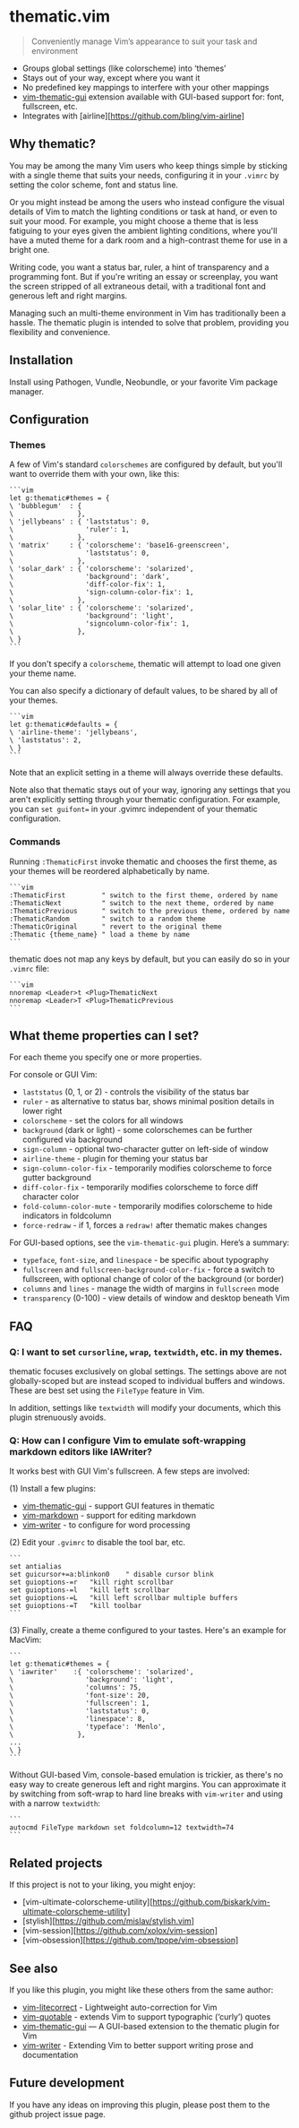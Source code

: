 # thematic.vim

> Conveniently manage Vim’s appearance to suit your task and environment

* Groups global settings (like colorscheme) into ‘themes’
* Stays out of your way, except where you want it
* No predefined key mappings to interfere with your other mappings
* [vim-thematic-gui](https://github.com/reedes/vim-thematic-gui) extension
  available with GUI-based support for: font, fullscreen, etc.
* Integrates with [airline][https://github.com/bling/vim-airline]

## Why thematic?

You may be among the many Vim users who keep things simple by sticking
with a single theme that suits your needs, configuring it in your `.vimrc`
by setting the color scheme, font and status line.

Or you might instead be among the users who instead configure the visual
details of Vim to match the lighting conditions or task at hand, or even
to suit your mood. For example, you might choose a theme that is less
fatiguing to your eyes given the ambient lighting conditions, where you'll
have a muted theme for a dark room and a high-contrast theme for use in
a bright one.

Writing code, you want a status bar, ruler, a hint of transparency and
a programming font. But if you're writing an essay or screenplay, you want
the screen stripped of all extraneous detail, with a traditional font and
generous left and right margins.

Managing such an multi-theme environment in Vim has traditionally been
a hassle. The thematic plugin is intended to solve that problem,
providing you flexibility and convenience.

## Installation

Install using Pathogen, Vundle, Neobundle, or your favorite Vim package
manager. 

## Configuration

### Themes

A few of Vim's standard `colorschemes` are configured by default, but
you'll want to override them with your own, like this:

    ```vim
    let g:thematic#themes = {
    \ 'bubblegum'  : {
    \                },
    \ 'jellybeans' : { 'laststatus': 0,
    \                  'ruler': 1,
    \                },
    \ 'matrix'     : { 'colorscheme': 'base16-greenscreen',
    \                  'laststatus': 0,
    \                },
    \ 'solar_dark' : { 'colorscheme': 'solarized',
    \                  'background': 'dark',
    \                  'diff-color-fix': 1,
    \                  'sign-column-color-fix': 1,
    \                },
    \ 'solar_lite' : { 'colorscheme': 'solarized',
    \                  'background': 'light',
    \                  'signcolumn-color-fix': 1,
    \                },
    \ }
    ```

If you don't specify a `colorscheme`, thematic will attempt to load one
given your theme name.

You can also specify a dictionary of default values, to be shared by all
of your themes.

    ```vim
    let g:thematic#defaults = {
    \ 'airline-theme': 'jellybeans',
    \ 'laststatus': 2,
    \ }
    ```

Note that an explicit setting in a theme will always override these defaults.

Note also that thematic stays out of your way, ignoring any settings
that you aren't explicitly setting through your thematic configuration.
For example, you can `set guifont=` in your .gvimrc independent of your
thematic configuration.

### Commands

Running `:ThematicFirst` invoke thematic and chooses the first theme,
as your themes will be reordered alphabetically by name.

    ```vim
    :ThematicFirst         " switch to the first theme, ordered by name
    :ThematicNext          " switch to the next theme, ordered by name
    :ThematicPrevious      " switch to the previous theme, ordered by name
    :ThematicRandom        " switch to a random theme
    :ThematicOriginal      " revert to the original theme
    :Thematic {theme_name} " load a theme by name
    ```

thematic does not map any keys by default, but you can easily do so in
your `.vimrc` file:

    ```vim
    nnoremap <Leader>t <Plug>ThematicNext
    nnoremap <Leader>T <Plug>ThematicPrevious
    ```

## What theme properties can I set?

For each theme you specify one or more properties.

For console or GUI Vim:
* `laststatus` (0, 1, or 2) - controls the visibility of the status bar
* `ruler` - as alternative to status bar, shows minimal position details
  in lower right
* `colorscheme` - set the colors for all windows
* `background` (dark or light) - some colorschemes can be further
  configured via background
* `sign-column` - optional two-character gutter on left-side of window
* `airline-theme` - plugin for theming your status bar
* `sign-column-color-fix` - temporarily modifies colorscheme to force
  gutter background
* `diff-color-fix` - temporarily modifies colorscheme to force diff
  character color
* `fold-column-color-mute` - temporarily modifies colorscheme to hide
  indicators in foldcolumn
* `force-redraw` - if 1, forces a `redraw!` after thematic makes changes

For GUI-based options, see the `vim-thematic-gui` plugin. Here’s
a summary:

* `typeface`, `font-size`, and `linespace` - be specific about typography
* `fullscreen` and `fullscreen-background-color-fix` - force a switch to
  fullscreen, with optional change of color of the background (or border)
* `columns` and `lines` - manage the width of margins in `fullscreen` mode
* `transparency` (0-100) - view details of window and desktop beneath Vim

## FAQ

### Q: I want to set `cursorline`, `wrap`, `textwidth`, etc. in my themes.

thematic focuses exclusively on global settings. The settings above are
not globally-scoped but are instead scoped to individual buffers and
windows. These are best set using the `FileType` feature in Vim.

In addition, settings like `textwidth` will modify your documents, which
this plugin strenuously avoids.

### Q: How can I configure Vim to emulate soft-wrapping markdown editors like IAWriter?

It works best with GUI Vim's fullscreen. A few steps are involved:

(1) Install a few plugins:

* [vim-thematic-gui](https://github.com/reedes/vim-thematic-gui) - support GUI features in thematic
* [vim-markdown](https://github.com/tpope/vim-markdown) - support for editing markdown
* [vim-writer](https://github.com/reedes/vim-writer) - to configure for word processing

(2) Edit your `.gvimrc` to disable the tool bar, etc.

    ```
    set antialias
    set guicursor+=a:blinkon0    " disable cursor blink
    set guioptions-=r   "kill right scrollbar
    set guioptions-=l   "kill left scrollbar
    set guioptions-=L   "kill left scrollbar multiple buffers
    set guioptions-=T   "kill toolbar
    ```

(3) Finally, create a theme configured to your tastes. Here's an example for
MacVim:

    ```
    let g:thematic#themes = {
    \ 'iawriter'    :{ 'colorscheme': 'solarized',
    \                  'background': 'light',
    \                  'columns': 75,
    \                  'font-size': 20,
    \                  'fullscreen': 1,
    \                  'laststatus': 0,
    \                  'linespace': 8,
    \                  'typeface': 'Menlo',
    \                },
    ...
    \ }
    ```

Without GUI-based Vim, console-based emulation is trickier, as there's no
easy way to create generous left and right margins. You can approximate it
by switching from soft-wrap to hard line breaks with `vim-writer` and using
with a narrow `textwidth`:

    ```
    autocmd FileType markdown set foldcolumn=12 textwidth=74
    ```

## Related projects

If this project is not to your liking, you might enjoy:

* [vim-ultimate-colorscheme-utility][https://github.com/biskark/vim-ultimate-colorscheme-utility]
* [stylish][https://github.com/mislav/stylish.vim]
* [vim-session][https://github.com/xolox/vim-session]
* [vim-obsession][https://github.com/tpope/vim-obsession]

## See also

If you like this plugin, you might like these others from the same author:

* [vim-litecorrect](http://github.com/reedes/vim-litecorrect) - Lightweight auto-correction for Vim
* [vim-quotable](http://github.com/reedes/vim-quotable) - extends Vim to support typographic (‘curly’) quotes
* [vim-thematic-gui](http://github.com/reedes/vim-thematic-gui) — A GUI-based extension to the thematic plugin for Vim
* [vim-writer](http://github.com/reedes/vim-writer) - Extending Vim to better support writing prose and documentation

## Future development

If you have any ideas on improving this plugin, please post them to the github
project issue page.

<!-- vim: set tw=74 :-->
